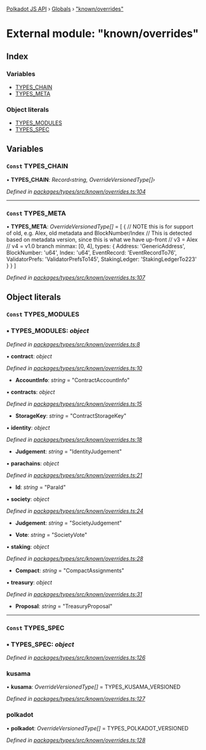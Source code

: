 [Polkadot JS API](../README.md) › [Globals](../globals.md) › ["known/overrides"](_known_overrides_.md)

# External module: "known/overrides"

## Index

### Variables

* [TYPES_CHAIN](_known_overrides_.md#const-types_chain)
* [TYPES_META](_known_overrides_.md#const-types_meta)

### Object literals

* [TYPES_MODULES](_known_overrides_.md#const-types_modules)
* [TYPES_SPEC](_known_overrides_.md#const-types_spec)

## Variables

### `Const` TYPES_CHAIN

• **TYPES_CHAIN**: *Record‹string, OverrideVersionedType[]›*

*Defined in [packages/types/src/known/overrides.ts:104](https://github.com/polkadot-js/api/blob/a8f2ba8c3/packages/types/src/known/overrides.ts#L104)*

___

### `Const` TYPES_META

• **TYPES_META**: *OverrideVersionedType[]* = [
  {
    // NOTE this is for support of old, e.g. Alex, old metadata and BlockNumber/Index
    // This is detected based on metadata version, since this is what we have up-front
    //   v3 = Alex
    //   v4 = v1.0 branch
    minmax: [0, 4],
    types: {
      Address: 'GenericAddress',
      BlockNumber: 'u64',
      Index: 'u64',
      EventRecord: 'EventRecordTo76',
      ValidatorPrefs: 'ValidatorPrefsTo145',
      StakingLedger: 'StakingLedgerTo223'
    }
  }
]

*Defined in [packages/types/src/known/overrides.ts:107](https://github.com/polkadot-js/api/blob/a8f2ba8c3/packages/types/src/known/overrides.ts#L107)*

## Object literals

### `Const` TYPES_MODULES

### ▪ **TYPES_MODULES**: *object*

*Defined in [packages/types/src/known/overrides.ts:8](https://github.com/polkadot-js/api/blob/a8f2ba8c3/packages/types/src/known/overrides.ts#L8)*

▪ **contract**: *object*

*Defined in [packages/types/src/known/overrides.ts:10](https://github.com/polkadot-js/api/blob/a8f2ba8c3/packages/types/src/known/overrides.ts#L10)*

* **AccountInfo**: *string* = "ContractAccountInfo"

▪ **contracts**: *object*

*Defined in [packages/types/src/known/overrides.ts:15](https://github.com/polkadot-js/api/blob/a8f2ba8c3/packages/types/src/known/overrides.ts#L15)*

* **StorageKey**: *string* = "ContractStorageKey"

▪ **identity**: *object*

*Defined in [packages/types/src/known/overrides.ts:18](https://github.com/polkadot-js/api/blob/a8f2ba8c3/packages/types/src/known/overrides.ts#L18)*

* **Judgement**: *string* = "IdentityJudgement"

▪ **parachains**: *object*

*Defined in [packages/types/src/known/overrides.ts:21](https://github.com/polkadot-js/api/blob/a8f2ba8c3/packages/types/src/known/overrides.ts#L21)*

* **Id**: *string* = "ParaId"

▪ **society**: *object*

*Defined in [packages/types/src/known/overrides.ts:24](https://github.com/polkadot-js/api/blob/a8f2ba8c3/packages/types/src/known/overrides.ts#L24)*

* **Judgement**: *string* = "SocietyJudgement"

* **Vote**: *string* = "SocietyVote"

▪ **staking**: *object*

*Defined in [packages/types/src/known/overrides.ts:28](https://github.com/polkadot-js/api/blob/a8f2ba8c3/packages/types/src/known/overrides.ts#L28)*

* **Compact**: *string* = "CompactAssignments"

▪ **treasury**: *object*

*Defined in [packages/types/src/known/overrides.ts:31](https://github.com/polkadot-js/api/blob/a8f2ba8c3/packages/types/src/known/overrides.ts#L31)*

* **Proposal**: *string* = "TreasuryProposal"

___

### `Const` TYPES_SPEC

### ▪ **TYPES_SPEC**: *object*

*Defined in [packages/types/src/known/overrides.ts:126](https://github.com/polkadot-js/api/blob/a8f2ba8c3/packages/types/src/known/overrides.ts#L126)*

###  kusama

• **kusama**: *OverrideVersionedType[]* = TYPES_KUSAMA_VERSIONED

*Defined in [packages/types/src/known/overrides.ts:127](https://github.com/polkadot-js/api/blob/a8f2ba8c3/packages/types/src/known/overrides.ts#L127)*

###  polkadot

• **polkadot**: *OverrideVersionedType[]* = TYPES_POLKADOT_VERSIONED

*Defined in [packages/types/src/known/overrides.ts:128](https://github.com/polkadot-js/api/blob/a8f2ba8c3/packages/types/src/known/overrides.ts#L128)*
